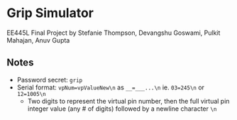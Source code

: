 # Grip Simulator

EE445L Final Project by Stefanie Thompson, Devangshu Goswami, Pulkit Mahajan, Anuv Gupta

## Notes

-   Password secret: `grip`
-   Serial format: `vpNum=vpValueNew\n` as `__=___...\n` ie. `03=245\n` or `12=1005\n`
    -   Two digits to represent the virtual pin number, then the full virtual pin integer value (any # of digits) followed by a newline character `\n`
